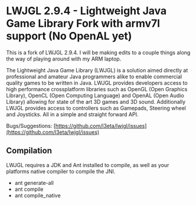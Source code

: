 LWJGL 2.9.4 - Lightweight Java Game Library Fork with armv7l support (No OpenAL yet) 
======
This is a fork of LWJGL 2.9.4. I will be making edits to a couple things along the way of playing around with my ARM laptop.


The Lightweight Java Game Library (LWJGL) is a solution aimed directly at professional and amateur Java programmers alike to enable commercial quality games to be written in Java. 
LWJGL provides developers access to high performance crossplatform libraries such as OpenGL (Open Graphics Library), OpenCL (Open Computing Language) and OpenAL (Open Audio Library) allowing for state of the art 3D games and 3D sound.
Additionally LWJGL provides access to controllers such as Gamepads, Steering wheel and Joysticks.
All in a simple and straight forward API.

Bugs/Suggestions: [https://github.com/l3eta/lwjgl/issues](https://github.com/l3eta/lwjgl/issues)

Compilation
-----------

LWJGL requires a JDK and Ant installed to compile, as well as your platforms native compiler to compile the JNI.

* ant generate-all
* ant compile
* ant compile_native
